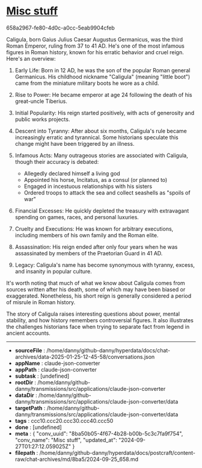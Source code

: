 # [Misc stuff](https://claude.ai/chat/8ba50b05-4f67-4b28-b00b-5c3c7fa9f754)

658a2967-fe80-4d0c-a0cc-5eab9904cfeb

 Caligula, born Gaius Julius Caesar Augustus Germanicus, was the third Roman Emperor, ruling from 37 to 41 AD. He's one of the most infamous figures in Roman history, known for his erratic behavior and cruel reign. Here's an overview:

1. Early Life: Born in 12 AD, he was the son of the popular Roman general Germanicus. His childhood nickname "Caligula" (meaning "little boot") came from the miniature military boots he wore as a child.

2. Rise to Power: He became emperor at age 24 following the death of his great-uncle Tiberius.

3. Initial Popularity: His reign started positively, with acts of generosity and public works projects.

4. Descent into Tyranny: After about six months, Caligula's rule became increasingly erratic and tyrannical. Some historians speculate this change might have been triggered by an illness.

5. Infamous Acts: Many outrageous stories are associated with Caligula, though their accuracy is debated:
   - Allegedly declared himself a living god
   - Appointed his horse, Incitatus, as a consul (or planned to)
   - Engaged in incestuous relationships with his sisters
   - Ordered troops to attack the sea and collect seashells as "spoils of war"

6. Financial Excesses: He quickly depleted the treasury with extravagant spending on games, races, and personal luxuries.

7. Cruelty and Executions: He was known for arbitrary executions, including members of his own family and the Roman elite.

8. Assassination: His reign ended after only four years when he was assassinated by members of the Praetorian Guard in 41 AD.

9. Legacy: Caligula's name has become synonymous with tyranny, excess, and insanity in popular culture.

It's worth noting that much of what we know about Caligula comes from sources written after his death, some of which may have been biased or exaggerated. Nonetheless, his short reign is generally considered a period of misrule in Roman history.

The story of Caligula raises interesting questions about power, mental stability, and how history remembers controversial figures. It also illustrates the challenges historians face when trying to separate fact from legend in ancient accounts.

---

* **sourceFile** : /home/danny/github-danny/hyperdata/docs/chat-archives/data-2025-01-25-12-45-58/conversations.json
* **appName** : claude-json-converter
* **appPath** : claude-json-converter
* **subtask** : [undefined]
* **rootDir** : /home/danny/github-danny/transmissions/src/applications/claude-json-converter
* **dataDir** : /home/danny/github-danny/transmissions/src/applications/claude-json-converter/data
* **targetPath** : /home/danny/github-danny/transmissions/src/applications/claude-json-converter/data
* **tags** : ccc10.ccc20.ccc30.ccc40.ccc50
* **done** : [undefined]
* **meta** : {
  "conv_uuid": "8ba50b05-4f67-4b28-b00b-5c3c7fa9f754",
  "conv_name": "Misc stuff",
  "updated_at": "2024-09-27T01:27:12.059025Z"
}
* **filepath** : /home/danny/github-danny/hyperdata/docs/postcraft/content-raw/chat-archives/md/8ba5/2024-09-25_658.md